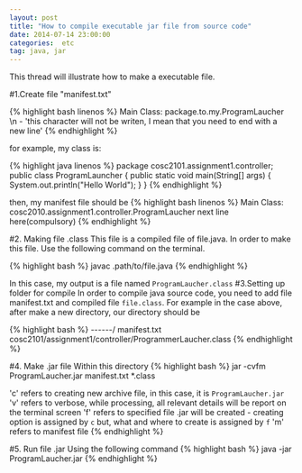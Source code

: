```yaml
---
layout: post
title: "How to compile executable jar file from source code"
date: 2014-07-14 23:00:00
categories:  etc
tag: java, jar
---
```

This thread will illustrate how to make a executable file.

#1.Create file "manifest.txt"

{% highlight bash linenos %}
Main Class: package.to.my.ProgramLaucher
\n - 'this character will not be writen, I mean that you need to end with a new line'
{% endhighlight %}

for example, my class is:

{% highlight java linenos %}
package cosc2101.assignment1.controller;
public class ProgramLauncher {
    public static void main(String[] args) {
	     System.out.println("Hello World");
    }
}
{% endhighlight %}

then, my manifest file should be
{% highlight bash linenos %}
Main Class: cosc2010.assignment1.controller.ProgramLaucher
next line here(compulsory)
{% endhighlight %}

#2. Making file .class
This file is a compiled file of file.java. In order to make this file. Use the
following command on the terminal.

{% highlight bash %}
javac .path/to/file.java
{% endhighlight %}

In this case, my output is a file named `ProgramLaucher.class`
#3.Setting up folder for compile
In order to compile java source code, you need to add file manifest.txt and
compiled file `file.class`. For example in the case above, after make a new
directory, our directory should be

{% highlight bash %}
------/
      manifest.txt
	  cosc2101/assignment1/controller/ProgrammerLaucher.class
{% endhighlight %}

#4. Make .jar file
Within this directory
{% highlight bash %}
jar -cvfm ProgramLaucher.jar manifest.txt *.class

'c' refers to creating new archive file, in this case, it is
`ProgramLaucher.jar`
'v' refers to verbose, while processing, all relevant details will be report on
the terminal screen
'f' refers to specified file .jar will be created - creating option is assigned
by `c` but, what and where to create is assigned by `f`
'm' refers to manifest file
{% endhighlight %}

#5. Run file .jar
Using the following command
{% highlight bash %}
java -jar ProgramLaucher.jar
{% endhighlight %}
